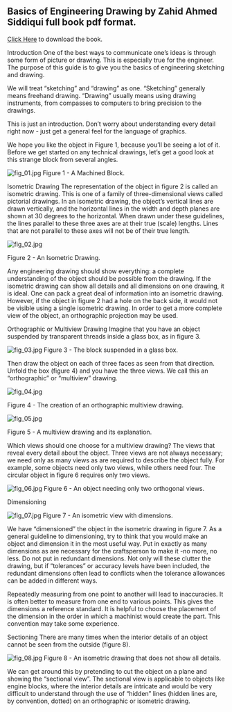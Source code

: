 ## Basics of Engineering Drawing by Zahid Ahmed Siddiqui full book pdf format.

 [Click Here](https://firebasestorage.googleapis.com/v0/b/encoded-net-131108.appspot.com/o/Secured%20Basics%20of%20Engineering%20Drawing%20by%20Zahid%20Ahmed%20Siddiqui%20and%20Dr.%20Ashraf%202nd%20Edition.pdf?alt=media&token=5eb9b7f1-73c3-4640-82b4-e3e11b4bb950)  to download the book.

Introduction 
One of the best ways to communicate one’s ideas is through some form of picture or drawing. This is especially true for the engineer. The purpose of this guide is to give you the basics of engineering sketching and drawing.

We will treat “sketching” and “drawing” as one. “Sketching” generally means freehand drawing. “Drawing” usually means using drawing instruments, from compasses to computers to bring precision to the drawings.

This is just an introduction. Don’t worry about understanding every detail right now - just get a general feel for the language of graphics.

We hope you like the object in Figure 1, because you’ll be seeing a lot of it. Before we get started on any technical drawings, let’s get a good look at this strange block from several angles.



![fig_01.jpg](https://cdn.hashnode.com/res/hashnode/image/upload/v1601900231207/oZwoqhuoT.jpeg)
Figure 1 - A Machined Block.

[](<>)Isometric Drawing 
The representation of the object in figure 2 is called an isometric drawing. This is one of a family of three-dimensional views called pictorial drawings. In an isometric drawing, the object’s vertical lines are drawn vertically, and the horizontal lines in the width and depth planes are shown at 30 degrees to the horizontal. When drawn under these guidelines, the lines parallel to these three axes are at their true (scale) lengths. Lines that are not parallel to these axes will not be of their true length.


![fig_02.jpg](https://cdn.hashnode.com/res/hashnode/image/upload/v1601900248477/5j8kzRz6I.jpeg)

Figure 2 - An Isometric Drawing.

Any engineering drawing should show everything: a complete understanding of the object should be possible from the drawing. If the isometric drawing can show all details and all dimensions on one drawing, it is ideal. One can pack a great deal of information into an isometric drawing. However, if the object in figure 2 had a hole on the back side, it would not be visible using a single isometric drawing. In order to get a more complete view of the object, an orthographic projection may be used.

[](<>)Orthographic or Multiview Drawing 
Imagine that you have an object suspended by transparent threads inside a glass box, as in figure 3.


 
![fig_03.jpg](https://cdn.hashnode.com/res/hashnode/image/upload/v1601900278073/3XRSG290V.jpeg)
Figure 3 - The block suspended in a glass box.

Then draw the object on each of three faces as seen from that direction. Unfold the box (figure 4) and you have the three views. We call this an “orthographic” or “multiview” drawing.


![fig_04.jpg](https://cdn.hashnode.com/res/hashnode/image/upload/v1601900299009/GS-USNhL5.jpeg)

Figure 4 - The creation of an orthographic multiview drawing.


![fig_05.jpg](https://cdn.hashnode.com/res/hashnode/image/upload/v1601900322629/ZnZi0iQuZ.jpeg)

Figure 5 - A multiview drawing and its explanation.

Which views should one choose for a multiview drawing? The views that reveal every detail about the object. Three views are not always necessary; we need only as many views as are required to describe the object fully. For example, some objects need only two views, while others need four. The circular object in figure 6 requires only two views.



![fig_06.jpg](https://cdn.hashnode.com/res/hashnode/image/upload/v1601900338509/eQIuL5Rhk.jpeg)
Figure 6 - An object needing only two orthogonal views.

[](<>)Dimensioning 


![fig_07.jpg](https://cdn.hashnode.com/res/hashnode/image/upload/v1601900352385/jAPUgalMM.jpeg)
Figure 7 - An isometric view with dimensions.

We have “dimensioned” the object in the isometric drawing in figure 7. As a general guideline to dimensioning, try to think that you would make an object and dimension it in the most useful way. Put in exactly as many dimensions as are necessary for the craftsperson to make it -no more, no less. Do not put in redundant dimensions. Not only will these clutter the drawing, but if “tolerances” or accuracy levels have been included, the redundant dimensions often lead to conflicts when the tolerance allowances can be added in different ways.

Repeatedly measuring from one point to another will lead to inaccuracies. It is often better to measure from one end to various points. This gives the dimensions a reference standard. It is helpful to choose the placement of the dimension in the order in which a machinist would create the part. This convention may take some experience.

[](<>)Sectioning 
There are many times when the interior details of an object cannot be seen from the outside (figure 8).



![fig_08.jpg](https://cdn.hashnode.com/res/hashnode/image/upload/v1601900367565/va_6b1nkb.jpeg)
Figure 8 - An isometric drawing that does not show all details.

We can get around this by pretending to cut the object on a plane and showing the “sectional view”. The sectional view is applicable to objects like engine blocks, where the interior details are intricate and would be very difficult to understand through the use of “hidden” lines (hidden lines are, by convention, dotted) on an orthographic or isometric drawing.